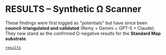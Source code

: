 # RESULTS – Synthetic Ω Scanner

These findings were first logged as "potentials" but have since been **council-triangulated and validated** (Remy + Gemini + GPT-5 + Claude).  
They now stand as the confirmed Ω-negative results for the **Standard Map substrate**.

[`results`](RESULTS.md)
